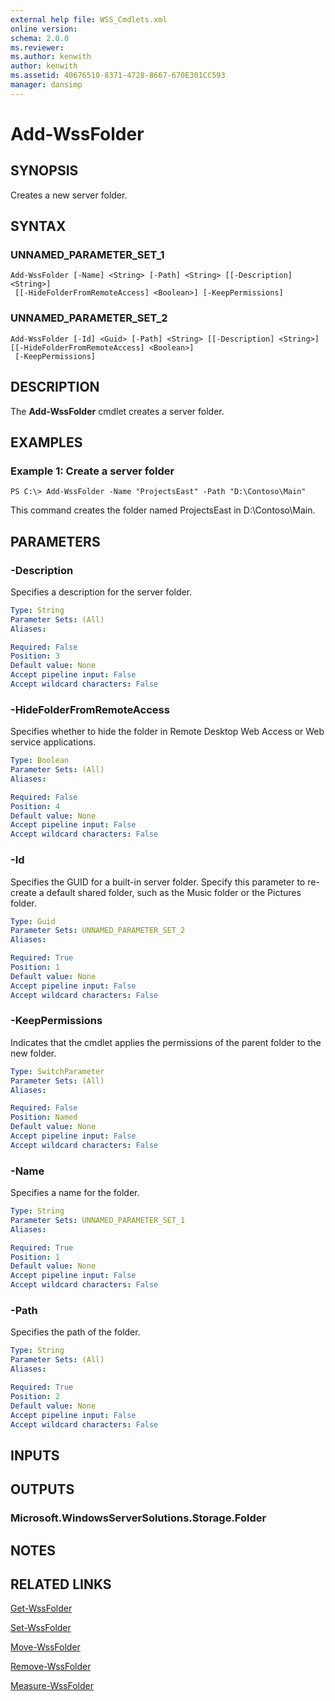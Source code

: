 ```yaml
---
external help file: WSS_Cmdlets.xml
online version: 
schema: 2.0.0
ms.reviewer:
ms.author: kenwith
author: kenwith
ms.assetid: 40676510-8371-4728-8667-670E301CC593
manager: dansimp
---
```


# Add-WssFolder

## SYNOPSIS
Creates a new server folder.

## SYNTAX

### UNNAMED_PARAMETER_SET_1
```
Add-WssFolder [-Name] <String> [-Path] <String> [[-Description] <String>]
 [[-HideFolderFromRemoteAccess] <Boolean>] [-KeepPermissions]
```

### UNNAMED_PARAMETER_SET_2
```
Add-WssFolder [-Id] <Guid> [-Path] <String> [[-Description] <String>] [[-HideFolderFromRemoteAccess] <Boolean>]
 [-KeepPermissions]
```

## DESCRIPTION
The **Add-WssFolder** cmdlet creates a server folder.

## EXAMPLES

### Example 1: Create a server folder
```
PS C:\> Add-WssFolder -Name "ProjectsEast" -Path "D:\Contoso\Main"
```

This command creates the folder named ProjectsEast in D:\Contoso\Main.

## PARAMETERS

### -Description
Specifies a description for the server folder.

```yaml
Type: String
Parameter Sets: (All)
Aliases: 

Required: False
Position: 3
Default value: None
Accept pipeline input: False
Accept wildcard characters: False
```

### -HideFolderFromRemoteAccess
Specifies whether to hide the folder in Remote Desktop Web Access or Web service applications.

```yaml
Type: Boolean
Parameter Sets: (All)
Aliases: 

Required: False
Position: 4
Default value: None
Accept pipeline input: False
Accept wildcard characters: False
```

### -Id
Specifies the GUID for a built-in server folder.
Specify this parameter to re-create a default shared folder, such as the Music folder or the Pictures folder.

```yaml
Type: Guid
Parameter Sets: UNNAMED_PARAMETER_SET_2
Aliases: 

Required: True
Position: 1
Default value: None
Accept pipeline input: False
Accept wildcard characters: False
```

### -KeepPermissions
Indicates that the cmdlet applies the permissions of the parent folder to the new folder.

```yaml
Type: SwitchParameter
Parameter Sets: (All)
Aliases: 

Required: False
Position: Named
Default value: None
Accept pipeline input: False
Accept wildcard characters: False
```

### -Name
Specifies a name for the folder.

```yaml
Type: String
Parameter Sets: UNNAMED_PARAMETER_SET_1
Aliases: 

Required: True
Position: 1
Default value: None
Accept pipeline input: False
Accept wildcard characters: False
```

### -Path
Specifies the path of the folder.

```yaml
Type: String
Parameter Sets: (All)
Aliases: 

Required: True
Position: 2
Default value: None
Accept pipeline input: False
Accept wildcard characters: False
```

## INPUTS

## OUTPUTS

### Microsoft.WindowsServerSolutions.Storage.Folder

## NOTES

## RELATED LINKS

[Get-WssFolder](./Get-WssFolder.md)

[Set-WssFolder](./Set-WssFolder.md)

[Move-WssFolder](./Move-WssFolder.md)

[Remove-WssFolder](./Remove-WssFolder.md)

[Measure-WssFolder](./Measure-WssFolder.md)

